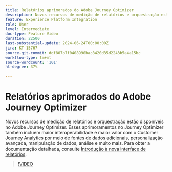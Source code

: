 ```yaml
---
title: Relatórios aprimorados do Adobe Journey Optimizer
description: Novos recursos de medição de relatórios e orquestração estão disponíveis no Adobe Journey Optimizer. Esses aprimoramentos no Journey Optimizer também incluem uma maior interoperabilidade e um valor estendido com o Customer Journey Analytics por meio de fontes de dados adicionais, personalização avançada, manipulação de dados, análise e muito mais.
feature: Experience Platform Integration
role: User
level: Intermediate
doc-type: Feature Video
duration: 22500
last-substantial-update: 2024-06-24T00:00:00Z
jira: KT-15767
source-git-commit: ddf807b7f0408990bac8420d35d2243b5a4a15bc
workflow-type: tm+mt
source-wordcount: '101'
ht-degree: 37%

---
```



# Relatórios aprimorados do Adobe Journey Optimizer

Novos recursos de medição de relatórios e orquestração estão disponíveis no Adobe Journey Optimizer. Esses aprimoramentos no Journey Optimizer também incluem maior interoperabilidade e maior valor com o Customer Journey Analytics por meio de fontes de dados adicionais, personalização avançada, manipulação de dados, análise e muito mais. Para obter a documentação detalhada, consulte [Introdução à nova interface de relatórios](https://experienceleague.adobe.com/pt-br/docs/journey-optimizer/using/channel-report/report-gs-cja).

>[!VIDEO](https://video.tv.adobe.com/v/3430413/?learn=on)

